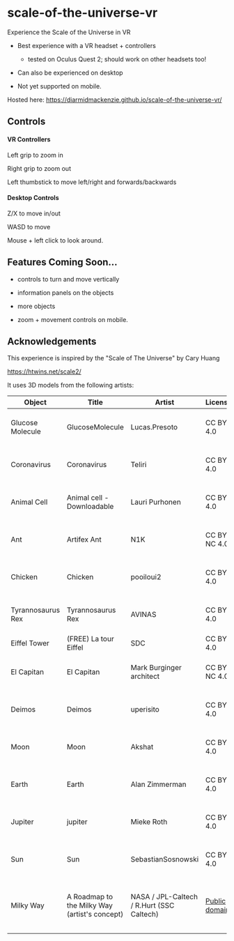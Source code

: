 # scale-of-the-universe-vr
Experience the Scale of the Universe in VR

- Best experience with a VR headset + controllers

  - tested on Oculus Quest 2; should work on other headsets too!
- Can also be experienced on desktop
- Not yet supported on mobile.

Hosted here: https://diarmidmackenzie.github.io/scale-of-the-universe-vr/


## Controls

#### VR Controllers

Left grip to zoom in

Right grip to zoom out

Left thumbstick to move left/right and forwards/backwards

#### Desktop Controls

Z/X to move in/out

WASD to move

Mouse + left click to look around.



## Features Coming Soon...

- controls to turn and move vertically

- information panels on the objects

- more objects

- zoom + movement controls on mobile.

  

## Acknowledgements

This experience is inspired by the "Scale of The Universe" by Cary Huang

https://htwins.net/scale2/



It uses 3D models from the following artists:

| Object            | Title                                         | Artist                                    | License                                                      | Link                                                         | Modifications                                                |
| ----------------- | --------------------------------------------- | ----------------------------------------- | ------------------------------------------------------------ | ------------------------------------------------------------ | ------------------------------------------------------------ |
| Glucose Molecule  | GlucoseMolecule                               | Lucas.Presoto                             | CC BY 4.0                                                    | https://sketchfab.com/3d-models/glucosemolecule-efbe1577816044f297837ad1d218e7ab | Resolution of textures reduced for performance               |
| Coronavirus       | Coronavirus                                   | Teliri                                    | CC BY 4.0                                                    | https://sketchfab.com/3d-models/coronavirus-b28f63adc5f04a2aab27e1d7293eba0b | Resolution of textures reduced for performance               |
| Animal Cell       | Animal cell - Downloadable                    | Lauri Purhonen                            | CC BY 4.0                                                    | https://sketchfab.com/3d-models/animal-cell-downloadable-ddc40bb0900544959f02d3ff83c32615 | Resolution of textures reduced for performance               |
| Ant               | Artifex Ant                                   | N1K                                       | CC BY-NC 4.0                                                 | https://sketchfab.com/3d-models/artifex-ant-2b3d4906f9ec4b7c9945e4f710262253 | Resolution of textures reduced for performance               |
| Chicken           | Chicken                                       | pooiloui2                                 | CC BY 4.0                                                    | https://sketchfab.com/3d-models/chicken-98830a78e8c54354a7fbe5ca8346fbf9 | Resolution of textures reduced for performance               |
| Tyrannosaurus Rex | Tyrannosaurus Rex                             | AVINAS                                    | CC BY 4.0                                                    | https://sketchfab.com/3d-models/tyrannosaurus-rex-9eade2f07a8d4ae1aac8f53e5a3d0a7a | Resolution of textures reduced for performance               |
| Eiffel Tower      | (FREE) La tour Eiffel                         | SDC                                       | CC BY 4.0                                                    | https://sketchfab.com/3d-models/free-la-tour-eiffel-8553f94d06e24cb4b0fde1080f281674 | None                                                         |
| El Capitan        | El Capitan                                    | Mark Burginger architect                  | CC BY-NC 4.0                                                 | https://sketchfab.com/3d-models/el-capitan-ec8286fe454a4912805fbc2d80e3e739 | Resolution of textures reduced for performance               |
| Deimos            | Deimos                                        | uperisito                                 | CC BY 4.0                                                    | https://sketchfab.com/3d-models/deimos-db9c281d0a7b4452aaac26eb1d3738ad | Resolution of textures reduced for performance               |
| Moon              | Moon                                          | Akshat                                    | CC BY 4.0                                                    | https://sketchfab.com/3d-models/moon-4db2273f6dd943b8ad7fa5e3b1b2431a | Resolution of textures reduced for performance               |
| Earth             | Earth                                         | Alan Zimmerman                            | CC BY 4.0                                                    | https://sketchfab.com/3d-models/earth-8a3f6e66955e41d48762d75725d3ab52 | Resolution of textures reduced for performance               |
| Jupiter           | jupiter                                       | Mieke Roth                                | CC BY 4.0                                                    | https://sketchfab.com/3d-models/jupiter-c5275eb96af245e4a8453837ac728a62 | Resolution of textures reduced for performance               |
| Sun               | Sun                                           | SebastianSosnowski                        | CC BY 4.0                                                    | https://sketchfab.com/3d-models/sun-9ef1c68fbb944147bcfcc891d3912645 | Resolution of textures reduced for performance               |
| Milky Way         | A Roadmap to the Milky Way (artist's concept) | NASA / JPL-Caltech / R.Hurt (SSC Caltech) | [Public domain](https://en.wikipedia.org/wiki/Category:NASA_images) | https://solarsystem.nasa.gov/resources/285/the-milky-way-galaxy/ | Image cropped to remove text, and resolution adjusted to 2048x2048. |

